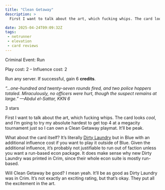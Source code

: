 ```yaml
---
title: "Clean Getaway"
description: >
  First I want to talk about the art, which fucking whips. The card looks cool, and I’m going to try my absolute hardest to get top 4 at a megacity tournament just so I can own a Clean Getaway playmat. It’ll be peak.

date: 2025-04-24T09:09:32Z
tags:
 - netrunner
 - elevation
 - card reviews
---
```


<card-frame name="clean-getaway" side="runner" stars="3" src="https://cdn.ewie.online/20250424090806-Image.jpeg">

<div class="visually-hidden" id="card-name-clean-getaway">

Criminal Event: Run

Play cost: 2 – Influence cost: 2

Run any server. If successful, gain 6 **credits**.

*“…one-hundred and twenty-seven rounds fired, and two police hoppers totaled. Miraculously, no officers were hurt, though the suspect remains at large.”*
*—Abdul el-Sattar, KKN 6*

3 stars

</div>

</card-frame>

<script type="module" src="/assets/js/components/card-frame.js"></script>

First I want to talk about the art, which fucking whips. The card looks *cool*, and I’m going to try my absolute hardest to get top 4 at a megacity tournament just so I can own a Clean Getaway playmat. It’ll be peak.

What about the card itself? It’s literally [Dirty Laundry](https://netrunnerdb.com/en/card/31037) but in Blue with an additional influence cost if you want to play it outside of Blue. Given the additional influence, it’s probably not justifiable to run out of faction unless you want a run-based econ package. It does make sense why new Dirty Laundry was printed in Crim, since their whole econ suite is mostly run-based.

Will Clean Getaway be good? I mean yeah. It’ll be as good as Dirty Laundry was in Crim. It’s not exactly an exciting rating, but that’s okay. They put all the excitement in the art.
